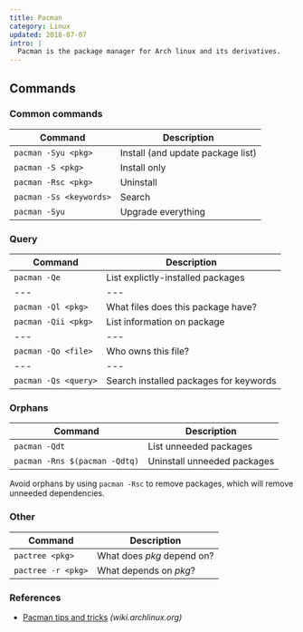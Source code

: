 ```yaml
---
title: Pacman
category: Linux
updated: 2018-07-07
intro: |
  Pacman is the package manager for Arch linux and its derivatives.
---
```


## Commands

<!-- {.-three-column} -->

### Common commands

| Command                 | Description                       |
| ----------------------- | --------------------------------- |
| `pacman -Syu <pkg>`     | Install (and update package list) |
| `pacman -S <pkg>`       | Install only                      |
| `pacman -Rsc <pkg>`     | Uninstall                         |
| `pacman -Ss <keywords>` | Search                            |
| `pacman -Syu`           | Upgrade everything                |

<!-- {.-prime} -->

### Query

| Command              | Description                            |
| -------------------- | -------------------------------------- |
| `pacman -Qe`         | List explictly-installed packages      |
| ---                  | ---                                    |
| `pacman -Ql <pkg>`   | What files does this package have?     |
| `pacman -Qii <pkg>`  | List information on package            |
| ---                  | ---                                    |
| `pacman -Qo <file>`  | Who owns this file?                    |
| ---                  | ---                                    |
| `pacman -Qs <query>` | Search installed packages for keywords |

### Orphans

| Command                       | Description                 |
| ----------------------------- | --------------------------- |
| `pacman -Qdt`                 | List unneeded packages      |
| `pacman -Rns $(pacman -Qdtq)` | Uninstall unneeded packages |

Avoid orphans by using `pacman -Rsc` to remove packages, which will remove unneeded dependencies.

### Other

| Command            | Description                |
| ------------------ | -------------------------- |
| `pactree <pkg>`    | What does _pkg_ depend on? |
| `pactree -r <pkg>` | What depends on _pkg_?     |

### References

* [Pacman tips and tricks](https://wiki.archlinux.org/index.php/Pacman/Tips_and_tricks) _(wiki.archlinux.org)_

